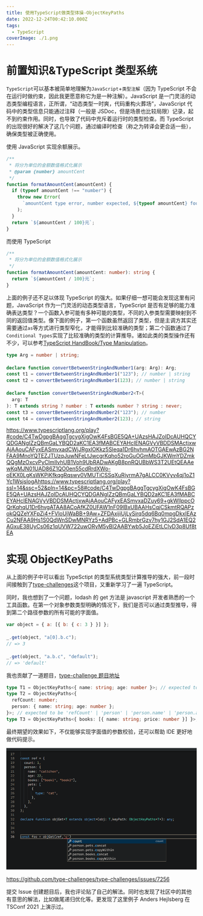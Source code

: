 ```yaml
---
title: 使用TypeScript做类型体操-ObjectKeyPaths
date: 2022-12-24T00:42:10.000Z
tags:
  - TypeScript
coverImage: ./1.png
---
```


# 前置知识&TypeScript 类型系统

`TypeScript`可以基本被简单地理解为`JavaScript`+`类型注解`（因为 TypeScript 不会在运行时做约束，因此我更愿意称它为是一种注解）。JavaScript 是一门灵活的动态类型编程语言，正所谓，“动态类型一时爽，代码重构火葬场”，JavaScript 代码中的类型信息只能通过注释（一般是 JSDoc，但是场景也比较局限）记录，起不到约束作用。同时，也导致了代码中充斥着运行时的类型检查。而 TypeScript 的出现很好的解决了这几个问题，通过编译时检查（称之为转译会更合适一些），确保类型被正确使用。

使用 JavaScript 实现余额展示。

```javascript
/**
 * 将分为单位的金额数值格式化展示
 * @param {number} amountCent
 */
function formatAmountCent(amountCent) {
  if (typeof amountCent !== "number") {
    throw new Error(
      `amountCent type error, number expected, ${typeof amountCent} founded`
    );
  }
  return `${amountCent / 100}元`;
}
```

而使用 TypeScript

```typescript
/**
 * 将分为单位的金额数值格式化展示
 */
function formatAmountCent(amountCent: number): string {
  return `${amountCent / 100}元`;
}
```

上面的例子还不足以体现 TypeScript 的强大。如果仔细一想可能会发现这里有问题，JavaScript 作为一门灵活的动态类型语言，TypeScript 是否有足够的能力准确表达类型？一个函数入参可能有多种可能的类型，不同的入参类型需要映射到不同的返回值类型。像下面的例子，第一个函数虽然返回了类型，但是主调方其实还需要通过`as`等方式进行类型窄化，才能得到比较准确的类型；第二个函数通过了`Conditional Types`实现了比较准确的类型的计算推导。诸如此类的类型操作还有不少，可以参考[TypeScript HandBook/Type Manipulation](https://www.typescriptlang.org/docs/handbook/2/types-from-types.html)。

```typescript
type Arg = number | string;

declare function convertBetweenStringAndNumber1(arg: Arg): Arg;
const t1 = convertBetweenStringAndNumber1("123"); // number | string
const t2 = convertBetweenStringAndNumber1(123); // number | string

declare function convertBetweenStringAndNumber2<T>(
  arg: T
): T extends string ? number : T extends number ? string : never;
const t3 = convertBetweenStringAndNumber2("123"); // number
const t4 = convertBetweenStringAndNumber2(123); // string
```

https://www.typescriptlang.org/play?#code/C4TwDgpgBAggTgcygXigOwK4FsBGE5QA+UAzsHAJZoIDcAUHQCYQDGANgIZzQBmGaLYBQD2aKC1EA3fMABCEYAHcIENAGVyVBDDSMActjxwAjAAouCAFyxEASmvxadCWjJRgxlOKkz5Sleqa1Dr6hvhmAOTGAEwAzBG2NFAA9MnoYQTEZJTUzqJuwNFeLtJwcgrKqho52roGuOGmMbGJKWmYDZmkQQgMzOxcvPyCImIlvhUB1Voh9UbRADwAKgB8pnRQUBbWS3T2UEtQEAAewKqMJN01UAD86Z1QO0en55cdRrdXWo-oEKX0LgKsWKPjKfkqgRqswy0VMUTiCSSqXuRjyrmA7gALCC0KVyv4qj1oZ1Yc1WsjslogAhttps://www.typescriptlang.org/play?ssl=14&ssc=52&pln=14&pc=58#code/C4TwDgpgBAggTgcygXigOwK4FsBGE5QA+UAzsHAJZoIDcAUHQCYQDGANgIZzQBmGaLYBQD2aKC1EA3fMABCEYAHcIENAGVyVBDDSMActjxwAjAAouCAFyxEASmvxaDZuy69+gkWIlppcOQrKqhqU1Dr6hvgATAA8ACoAfKZ0UFAW1nF09lBxUBAAHsCqjCSkmtRQAPzokQQZeYXFpZi4+FVloUjWaBB+9Aw+ZFDAxijiUjLySirq5dq6Bq0mpgDkxlEAzCu2NFAA9Hs1S0QdWnSDwMNRYz5+AdPBc+GLRmbrGzv7hy1GJ2SdA1EQ2AGxuE38UyCs06z1qUVW722uwORyM5yBl2AABYwb5JoEZiEtLClvD3p8Uf8tEA

# 实现 ObjectKeyPaths

从上面的例子中可以看出 TypeSctipt 的类型系统类型计算推导的强大，前一段时间接触到了[type-challenges](https://github.com/type-challenges/type-challenges)这个项目，又重新学习了一遍 TypeScript。

同时，我也想到了一个问题，lodash 的 get 方法是 javascript 开发者熟悉的一个工具函数。在第一个对象参数类型明确的情况下，我们是否可以通过类型推导，得到第二个路径参数的所有可能的字面值。

```javascript
var object = { a: [{ b: { c: 3 } }] };

_.get(object, "a[0].b.c");
// => 3

_.get(object, "a.b.c", "default");
// => 'default'
```

我也贡献了一道题目，[type-challenge 题目地址](https://github.com/type-challenges/type-challenges/blob/main/questions/7260-hard-object-key-paths/README.md)

```typescript
type T1 = ObjectKeyPaths<{ name: string; age: number }>; // expected to be 'name' | 'age'
type T2 = ObjectKeyPaths<{
  refCount: number;
  person: { name: string; age: number };
}>; // expected to be 'refCount' | 'person' | 'person.name' | 'person.age'
type T3 = ObjectKeyPaths<{ books: [{ name: string; price: number }] }>; // expected to be the superset of 'books' | 'books.0' | 'books[0]' | 'books.[0]' | 'books.0.name' | 'books.0.price' | 'books.length' | 'books.find'
```

最终期望的效果如下，不仅能够实现字面值的参数校验，还可以帮助 IDE 更好地做代码提示。

![1.png](./1.png)

https://github.com/type-challenges/type-challenges/issues/7256

提交 Issue 创建题目后，我也评论贴了自己的解法。同时也发现了社区中的其他有意思的解法，比如做尾递归优化等。更发现了这里例子 Anders Hejlsberg 在 TSConf 2021 上演示过。
